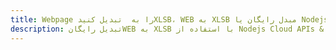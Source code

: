 ---title: Webpage را به  تبدیل کنیدXLSB، WEB به XLSB مبدل رایگان یا Nodejs SDKdescription: تبدیل رایگانWEB به XLSB با استفاده از Nodejs Cloud APIs & SDK همچنین اسناد PDF را در Cloud ایجاد، ویرایش و رندر کنید.---